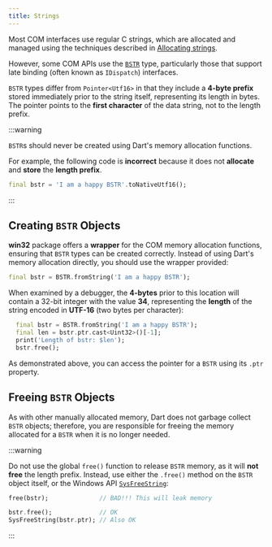```yaml
---
title: Strings
---
```


Most COM interfaces use regular C strings, which are allocated and managed using
the techniques described in
[Allocating strings](../memory-allocation#allocating-strings).

However, some COM APIs use the [`BSTR`][BSTR] type, particularly those that
support late binding (often known as `IDispatch`) interfaces.

`BSTR` types differ from `Pointer<Utf16>` in that they include a
**4-byte prefix** stored immediately prior to the string itself, representing
its length in bytes. The pointer points to the **first character** of the data
string, not to the length prefix.

:::warning

`BSTR`s should never be created using Dart's memory allocation functions.

For example, the following code is **incorrect** because it does not
**allocate** and **store** the **length prefix**.

```dart
final bstr = 'I am a happy BSTR'.toNativeUtf16();
```

:::

## Creating `BSTR` Objects

**win32** package offers a **wrapper** for the COM memory allocation functions,
ensuring that `BSTR` types can be created correctly. Instead of using Dart's
memory allocation directly, you should use the wrapper provided:

```dart
final bstr = BSTR.fromString('I am a happy BSTR');
```

When examined by a debugger, the **4-bytes** prior to this location will contain
a 32-bit integer with the value **34**, representing the **length** of the
string encoded in **UTF-16** (two bytes per character):

```dart
  final bstr = BSTR.fromString('I am a happy BSTR');
  final len = bstr.ptr.cast<Uint32>()[-1];
  print('Length of bstr: $len');
  bstr.free();
```

As demonstrated above, you can access the pointer for a `BSTR` using its `.ptr`
property.

## Freeing `BSTR` Objects

As with other manually allocated memory, Dart does not garbage collect `BSTR`
objects; therefore, you are responsible for freeing the memory allocated for a
`BSTR` when it is no longer needed.

:::warning

Do not use the global `free()` function to release `BSTR` memory, as it will
**not free** the length prefix. Instead, use either the `.free()` method on the
`BSTR` object itself, or the Windows API [`SysFreeString`][SysFreeString]:

```dart
free(bstr);              // BAD!!! This will leak memory

bstr.free();             // OK
SysFreeString(bstr.ptr); // Also OK
```

:::

[BSTR]: https://learn.microsoft.com/previous-versions/windows/desktop/automat/bstr
[SysFreeString]: https://learn.microsoft.com/windows/win32/api/oleauto/nf-oleauto-sysfreestring
